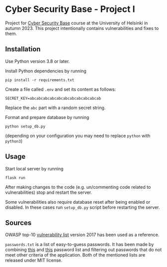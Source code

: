 # Cyber Security Base - Project I

Project for [Cyber Security Base](https://cybersecuritybase.mooc.fi/module-3.1) course at the University of Helsinki in autumn 2023. This project intentionally contains vulnerabilities and fixes to them.

## Installation

Use Python version 3.8 or later.

Install Python dependencies by running

```
pip install -r requirements.txt
```

Create a file called `.env` and set its content as follows:

```
SECRET_KEY=abcabcabcabcabcabcabcabcabcabcab
```

Replace the `abc` part with a random secret string.

Format and prepare database by running

```
python setup_db.py
```

(depending on your configuration you may need to replace `python` with `python3`)

## Usage

Start local server by running

```
flask run
```

After making changes to the code (e.g. un/commenting code related to vulnerabilities) stop and restart the server.

Some vulnerabilities also require database reset after being enabled or disabled. In these cases run `setup_db.py` script before restarting the server.

## Sources

OWASP top-10 [vulnerability list](https://owasp.org/www-project-top-ten/2017/A2_2017-Broken_Authentication.html) version 2017 has been used as a reference.

`passwords.txt` is a list of easy-to-guess passwords. It has been made by combining [this](https://github.com/danielmiessler/SecLists/blob/master/Passwords/xato-net-10-million-passwords-1000000.txt) and [this](https://github.com/danielmiessler/SecLists/blob/master/Passwords/darkweb2017-top10000.txt) password list and filtering out passwords that do not meet other criteria of the application. Both of the mentioned lists are released under MIT license.
